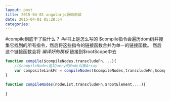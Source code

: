 ```yaml
---
layout: post
title: 2015-04-01-angularjs源码阅读
date: 2015-04-01 05:28:54
categories:
---
```

#compile到底干了些什么？
##书上是怎么写的
\$compile指令会遍历dom树并搜集它找到的所有指令，然后将这些指令的链接函数合并为单一的链接函数。
然后这个链接函数会将 *编译好的模板* 链接到$rootScope中去
```javascript
function compile($compileNodes,transcludeFn,...){
	//$compileNodes是JQuery的Node对象Array
	var compositeLinkFn = compileNodes($compileNodes,transcludeFn,$compileNodes..)
}

function compileNodes(nodeList,transcludeFn,$rootElement,...){
	
}
```